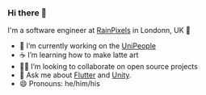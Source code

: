 ### Hi there 👋

I'm a software engineer at [RainPixels](https://rainpixels.co.uk) in Londonn, UK 🌆

- 🔭 I’m currently working on the [UniPeople](https://unipeople.app)
- ☕ I’m learning how to make latte art
- 🧑‍💻 I’m looking to collaborate on open source projects
- 💬 Ask me about [Flutter](https://flutter.dev) and [Unity](https://dart.dev).
- 😄 Pronouns: he/him/his
